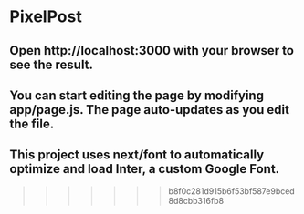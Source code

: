 
# PixelPost

## Open http://localhost:3000 with your browser to see the result.

## You can start editing the page by modifying app/page.js. The page auto-updates as you edit the file.

## This project uses next/font to automatically optimize and load Inter, a custom Google Font.
>>>>>>> b8f0c281d915b6f53bf587e9bced8d8cbb316fb8
